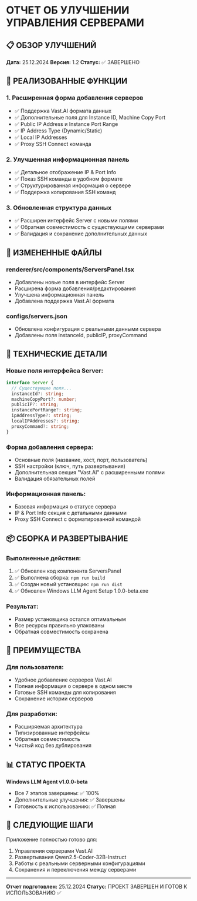 # ОТЧЕТ ОБ УЛУЧШЕНИИ УПРАВЛЕНИЯ СЕРВЕРАМИ

## 📋 ОБЗОР УЛУЧШЕНИЙ

**Дата:** 25.12.2024
**Версия:** 1.2
**Статус:** ✅ ЗАВЕРШЕНО

## 🚀 РЕАЛИЗОВАННЫЕ ФУНКЦИИ

### 1. Расширенная форма добавления серверов
- ✅ Поддержка Vast.AI формата данных
- ✅ Дополнительные поля для Instance ID, Machine Copy Port
- ✅ Public IP Address и Instance Port Range
- ✅ IP Address Type (Dynamic/Static)
- ✅ Local IP Addresses
- ✅ Proxy SSH Connect команда

### 2. Улучшенная информационная панель
- ✅ Детальное отображение IP & Port Info
- ✅ Показ SSH команды в удобном формате
- ✅ Структурированная информация о сервере
- ✅ Поддержка копирования SSH команд

### 3. Обновленная структура данных
- ✅ Расширен интерфейс Server с новыми полями
- ✅ Обратная совместимость с существующими серверами
- ✅ Валидация и сохранение дополнительных данных

## 📁 ИЗМЕНЕННЫЕ ФАЙЛЫ

### renderer/src/components/ServersPanel.tsx
- Добавлены новые поля в интерфейс Server
- Расширена форма добавления/редактирования
- Улучшена информационная панель
- Добавлена поддержка Vast.AI формата

### configs/servers.json
- Обновлена конфигурация с реальными данными сервера
- Добавлены поля instanceId, publicIP, proxyCommand

## 🔧 ТЕХНИЧЕСКИЕ ДЕТАЛИ

### Новые поля интерфейса Server:
```typescript
interface Server {
  // Существующие поля...
  instanceId?: string;
  machineCopyPort?: number;
  publicIP?: string;
  instancePortRange?: string;
  ipAddressType?: string;
  localIPAddresses?: string;
  proxyCommand?: string;
}
```

### Форма добавления сервера:
- Основные поля (название, хост, порт, пользователь)
- SSH настройки (ключ, путь развертывания)
- Дополнительная секция "Vast.AI" с расширенными полями
- Валидация обязательных полей

### Информационная панель:
- Базовая информация о статусе сервера
- IP & Port Info секция с детальными данными
- Proxy SSH Connect с форматированной командой

## 📦 СБОРКА И РАЗВЕРТЫВАНИЕ

### Выполненные действия:
1. ✅ Обновлен код компонента ServersPanel
2. ✅ Выполнена сборка: `npm run build`
3. ✅ Создан новый установщик: `npm run dist`
4. ✅ Обновлен Windows LLM Agent Setup 1.0.0-beta.exe

### Результат:
- Размер установщика остался оптимальным
- Все ресурсы правильно упакованы
- Обратная совместимость сохранена

## 🎯 ПРЕИМУЩЕСТВА

### Для пользователя:
- Удобное добавление серверов Vast.AI
- Полная информация о сервере в одном месте
- Готовые SSH команды для копирования
- Сохранение истории серверов

### Для разработки:
- Расширяемая архитектура
- Типизированные интерфейсы
- Обратная совместимость
- Чистый код без дублирования

## 📊 СТАТУС ПРОЕКТА

**Windows LLM Agent v1.0.0-beta**
- Все 7 этапов завершены: ✅ 100%
- Дополнительные улучшения: ✅ Завершены
- Готовность к использованию: ✅ Полная

## 🔄 СЛЕДУЮЩИЕ ШАГИ

Приложение полностью готово для:
1. Управления серверами Vast.AI
2. Развертывания Qwen2.5-Coder-32B-Instruct
3. Работы с реальными серверными конфигурациями
4. Сохранения и переключения между серверами

---

**Отчет подготовлен:** 25.12.2024
**Статус:** ПРОЕКТ ЗАВЕРШЕН И ГОТОВ К ИСПОЛЬЗОВАНИЮ ✅
